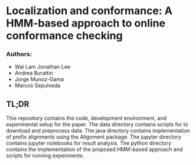 # Localization and conformance: A HMM-based approach to online conformance checking
### Authors:
- Wai Lam Jonathan Lee
- Andrea Burattin
- Jorge Munoz-Gama
- Marcos Sepulveda

## TL;DR
This repository contains the code, development environment, and experimental
setup for the paper. The data directory contains scripts for to download and
preprocess data. The java directory contains implementation of prefix
alignments using the Alignment package. The jupyter directory contains jupyter
notebooks for result analysis. The python directory contains the implementation
of the proposed HMM-based approach and scripts for running experiments.
